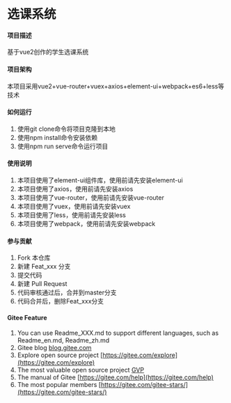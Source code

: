 # 选课系统

#### 项目描述
基于vue2创作的学生选课系统

#### 项目架构
本项目采用vue2+vue-router+vuex+axios+element-ui+webpack+es6+less等技术

#### 如何运行

1.  使用git clone命令将项目克隆到本地
2.  使用npm install命令安装依赖
3.  使用npm run serve命令运行项目

#### 使用说明

1.  本项目使用了element-ui组件库，使用前请先安装element-ui
2.  本项目使用了axios，使用前请先安装axios
3.  本项目使用了vue-router，使用前请先安装vue-router
4.  本项目使用了vuex，使用前请先安装vuex
5.  本项目使用了less，使用前请先安装less
6.  本项目使用了webpack，使用前请先安装webpack

#### 参与贡献

1.  Fork 本仓库
2.  新建 Feat_xxx 分支
3.  提交代码
4.  新建 Pull Request
5.  代码审核通过后，合并到master分支
6.  代码合并后，删除Feat_xxx分支

#### Gitee Feature

1.  You can use Readme\_XXX.md to support different languages, such as Readme\_en.md, Readme\_zh.md
2.  Gitee blog [blog.gitee.com](https://blog.gitee.com)
3.  Explore open source project [https://gitee.com/explore](https://gitee.com/explore)
4.  The most valuable open source project [GVP](https://gitee.com/gvp)
5.  The manual of Gitee [https://gitee.com/help](https://gitee.com/help)
6.  The most popular members  [https://gitee.com/gitee-stars/](https://gitee.com/gitee-stars/)
